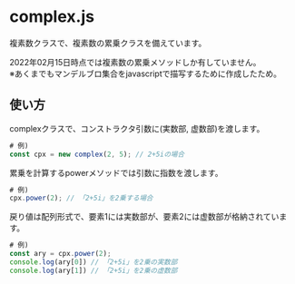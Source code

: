 # complex.js
複素数クラスで、複素数の累乗クラスを備えています。  

2022年02月15日時点では複素数の累乗メソッドしか有していません。  
※あくまでもマンデルブロ集合をjavascriptで描写するために作成したため。  

## 使い方

complexクラスで、コンストラクタ引数に(実数部, 虚数部)を渡します。  

```js
# 例)
const cpx = new complex(2, 5); // 2+5iの場合
```

累乗を計算するpowerメソッドでは引数に指数を渡します。  

```js
# 例)
cpx.power(2); // 「2+5i」を2乗する場合
```

戻り値は配列形式で、要素1には実数部が、要素2には虚数部が格納されています。  

```js
# 例)
const ary = cpx.power(2);
console.log(ary[0]) // 「2+5i」を2乗の実数部
console.log(ary[1]) // 「2+5i」を2乗の虚数部
```
